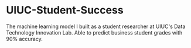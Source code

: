 # UIUC-Student-Success
The machine learning model I built as a student researcher at UIUC's Data Technology Innovation Lab. Able to predict business student grades with 90% accuracy.
